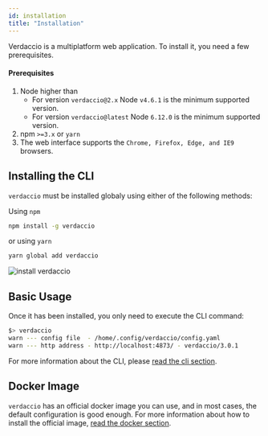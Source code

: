 ```yaml
---
id: installation
title: "Installation"
---
```


Verdaccio is a multiplatform web application. To install it, you need a few prerequisites.

#### Prerequisites

1. Node higher than
    - For version `verdaccio@2.x` Node `v4.6.1` is the minimum supported version.
    - For version `verdaccio@latest` Node `6.12.0` is the minimum supported version.
2. npm `>=3.x` or `yarn`
3. The web interface supports the `Chrome, Firefox, Edge, and IE9` browsers.

## Installing the CLI

`verdaccio` must be installed globaly using either of the following methods:

Using `npm`

```bash
npm install -g verdaccio
```
or using `yarn`

```bash
yarn global add verdaccio
```

![install verdaccio](/svg/install_verdaccio.gif)


## Basic Usage

Once it has been installed, you only need to execute the CLI command:

```bash
$> verdaccio
warn --- config file  - /home/.config/verdaccio/config.yaml
warn --- http address - http://localhost:4873/ - verdaccio/3.0.1
```

For more information about the CLI, please [read the cli section](cli.md).

## Docker Image

`verdaccio` has an official docker image you can use, and in most cases, the default configuration is good enough. For more information about how to install the official image, [read the docker section](docker.md).
